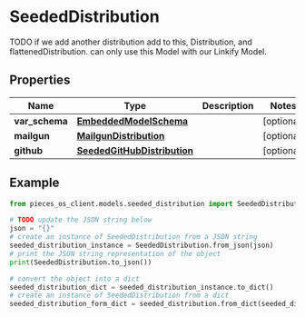 # SeededDistribution

TODO if we add another distribution add to this, Distribution, and flattenedDistribution.  can only use this Model with our Linkify Model.

## Properties

Name | Type | Description | Notes
------------ | ------------- | ------------- | -------------
**var_schema** | [**EmbeddedModelSchema**](EmbeddedModelSchema) |  | [optional] 
**mailgun** | [**MailgunDistribution**](MailgunDistribution) |  | [optional] 
**github** | [**SeededGitHubDistribution**](SeededGitHubDistribution) |  | [optional] 

## Example

```python
from pieces_os_client.models.seeded_distribution import SeededDistribution

# TODO update the JSON string below
json = "{}"
# create an instance of SeededDistribution from a JSON string
seeded_distribution_instance = SeededDistribution.from_json(json)
# print the JSON string representation of the object
print(SeededDistribution.to_json())

# convert the object into a dict
seeded_distribution_dict = seeded_distribution_instance.to_dict()
# create an instance of SeededDistribution from a dict
seeded_distribution_form_dict = seeded_distribution.from_dict(seeded_distribution_dict)
```


